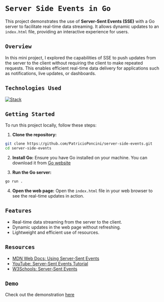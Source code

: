# `Server Side Events in Go`

This project demonstrates the use of **Server-Sent Events (SSE)** with a Go server to facilitate real-time data streaming. It allows dynamic updates to an `index.html` file, providing an interactive experience for users.

## `Overview`

In this mini project, I explored the capabilities of SSE to push updates from the server to the client without requiring the client to make repeated requests. This enables efficient real-time data delivery for applications such as notifications, live updates, or dashboards.

## `Technologies Used`

[![Stack](https://skillicons.dev/icons?i=go,js,html,css)](https://skillicons.dev)

## `Getting Started`

To run this project locally, follow these steps:

1. **Clone the repository:**

```sh
git clone https://github.com/PatricioPoncini/server-side-events.git
cd server-side-events
```

2. **Install Go:** Ensure you have Go installed on your machine. You can download it from [Go website](https://go.dev/doc/install)

3. **Run the Go server:**

```sh
go run .
```

4. **Open the web page:** Open the `index.html` file in your web browser to see the real-time updates in action.

## `Features`

- Real-time data streaming from the server to the client.
- Dynamic updates in the web page without refreshing.
- Lightweight and efficient use of resources.

## `Resources`

- [MDN Web Docs: Using Server-Sent Events](https://developer.mozilla.org/en-US/docs/Web/API/Server-sent_events/Using_server-sent_events)
- [YouTube: Server-Sent Events Tutorial](https://www.youtube.com/watch?v=nvijc5J-JAQ)
- [W3Schools: Server-Sent Events](https://www.w3schools.com/html/html5_serversentevents.asp)

## `Demo`

Check out the demonstration [here](https://server-side-events.onrender.com/)

